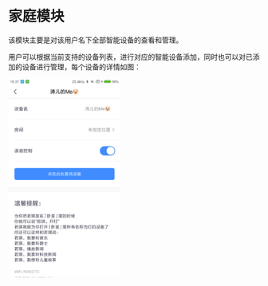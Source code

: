 # 家庭模块
该模块主要是对该用户名下全部智能设备的查看和管理。

用户可以根据当前支持的设备列表，进行对应的智能设备添加，同时也可以对已添加的设备进行管理，每个设备的详情如图：

<img src="images/iot_device.png" with="400" height="400"/>

